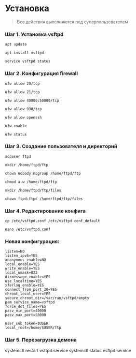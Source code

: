 # Установка

> Все действия выполняются под суперпользователем

### Шаг 1. Установка vsftpd

```apt update```

```apt install vsftpd```

```service vsftpd status```

### Шаг 2. Конфигурация firewall

```ufw allow 20/tcp```

```ufw allow 21/tcp```

```ufw allow 40000:50000/tcp```

```ufw allow 990/tcp```

```ufw allow openssh```

```ufw enable```

```ufw status```

### Шаг 3. Создание пользователя и директорий

```adduser ftpd```

```mkdir /home/ftpd/ftp```

```chown nobody:nogroup /home/ftpd/ftp```

```chmod a-w /home/ftpd/ftp```

```mkdir /home/ftpd/ftp/files```

```chown ftpd:ftpd /home/ftpd/ftp/files```

### Шаг 4. Редактирование конфига

```cp /etc/vsftpd.conf /etc/vsftpd.conf_default```

```nano /etc/vsftpd.conf```

### Новая конфигурация:

```
listen=NO
listen_ipv6=YES
anonymous_enable=NO
local_enable=YES
write_enable=YES
local_umask=022
dirmessage_enable=YES
use_localtime=YES
xferlog_enable=YES
connect_from_port_20=YES
chroot_local_user=YES
secure_chroot_dir=/var/run/vsftpd/empty
pam_service_name=vsftpd
force_dot_files=YES
pasv_min_port=40000
pasv_max_port=50000

user_sub_token=$USER
local_root=/home/$USER/ftp
```
### Шаг 5. Перезагрузка демона

systemctl restart vsftpd.service
systemctl status vsftpd.service

